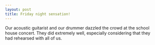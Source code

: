 ```yaml
---
layout: post
title: Friday night sensation!
---
```

Our acoustic guitarist and our drummer dazzled the crowd at the school house concert. They did extremely well, especially considering that they had rehearsed with all of us.
